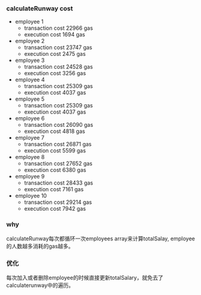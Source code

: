 ### calculateRunway cost

- employee 1
  + transaction cost    22966 gas
  + execution cost     1694 gas
- employee 2
  + transaction cost     23747 gas
  + execution cost     2475 gas
- employee 3
  + transaction cost    24528 gas
  + execution cost     3256 gas
- employee 4
  + transaction cost    25309 gas
  + execution cost     4037 gas
- employee 5
  + transaction cost    25309 gas
  + execution cost     4037 gas
- employee 6
  + transaction cost    26090 gas
  + execution cost     4818 gas
- employee 7
  + transaction cost    26871 gas
  + execution cost     5599 gas
- employee 8
  + transaction cost    27652 gas
  + execution cost     6380 gas
- employee 9
  + transaction cost    28433 gas
  + execution cost     7161 gas
- employee 10
  + transaction cost    29214 gas
  + execution cost     7942 gas

### why

calculateRunway每次都循环一次employees array来计算totalSalay, employee的人数越多消耗的gas越多。

### 优化

每次加入或者删除employee的时候直接更新totalSalary，就免去了calculaterunway中的遍历。
